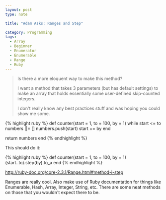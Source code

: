 ```yaml
---
layout: post
type: note

title: "Adam Asks: Ranges and Step"

category: Programming
tags:
  - Array
  - Beginner
  - Enumerator
  - Enumerable
  - Range
  - Ruby
---
```


> Is there a more eloquent way to make this method?
>
> I want a method that takes 3 parameters (but has default settings) to make an
> array that holds essentially some user-defined skip-counted integers.
>
> I don't really know any best practices stuff and was hoping you could show me
> some.

{% highlight ruby %}
def counter(start = 1, to = 100, by = 1)
  while start <= to
    numbers ||= []
    numbers.push(start)
    start += by
  end

  return numbers
end
{% endhighlight %}

This should do it: 

{% highlight ruby %}
def counter(start = 1, to = 100, by = 1)
  (start..to).step(by).to_a
end
{% endhighlight %}

<http://ruby-doc.org/core-2.3.1/Range.html#method-i-step>

Ranges are really cool. Also make use of Ruby documentation for things like
Enumerable, Hash, Array, Integer, String, etc. There are some neat methods on
those that you wouldn't expect there to be.
